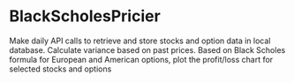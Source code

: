 # BlackScholesPricier
Make daily API calls to retrieve and store stocks and option data in local database. Calculate variance based on past prices. Based on Black Scholes formula for European and American options, plot the profit/loss chart for selected stocks and options
